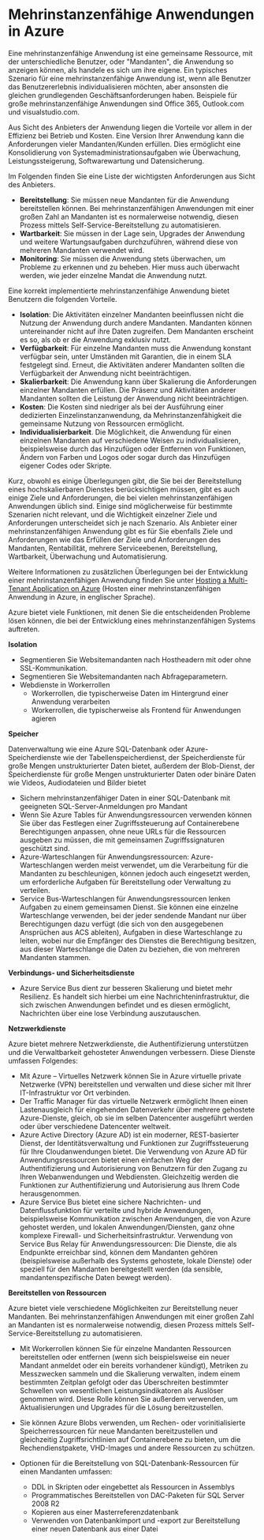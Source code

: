 <properties
	pageTitle="Multi-Tenant Web Anwendungsmuster - Azure-Architektur"
	description="Hier finden Sie Übersichten über die Architektur und Entwurfsmuster, die beschreiben, wie Sie eine mehrinstanzenfähige Webanwendung in Azure implementieren."
	services=""
	documentationCenter=".net"
	authors="wadepickett" 
	manager="wpickett"
	editor=""/>

<tags
	ms.service="active-directory"
	ms.workload="identity"
	ms.tgt_pltfrm="na"
	ms.devlang="dotnet"
	ms.topic="article"
	ms.date="06/05/2015"
	ms.author="wpickett"/>

# Mehrinstanzenfähige Anwendungen in Azure

Eine mehrinstanzenfähige Anwendung ist eine gemeinsame Ressource, mit der unterschiedliche Benutzer, oder "Mandanten", die Anwendung so anzeigen können, als handele es sich um ihre eigene. Ein typisches Szenario für eine mehrinstanzenfähige Anwendung ist, wenn alle Benutzer das Benutzererlebnis individualisieren möchten, aber ansonsten die gleichen grundlegenden Geschäftsanforderungen haben. Beispiele für große mehrinstanzenfähige Anwendungen sind Office 365, Outlook.com und visualstudio.com.

Aus Sicht des Anbieters der Anwendung liegen die Vorteile vor allem in der Effizienz bei Betrieb und Kosten. Eine Version Ihrer Anwendung kann die Anforderungen vieler Mandanten/Kunden erfüllen. Dies ermöglicht eine Konsolidierung von Systemadministrationsaufgaben wie Überwachung, Leistungssteigerung, Softwarewartung und Datensicherung.

Im Folgenden finden Sie eine Liste der wichtigsten Anforderungen aus Sicht des Anbieters.

- **Bereitstellung**: Sie müssen neue Mandanten für die Anwendung bereitstellen können. Bei mehrinstanzenfähigen Anwendungen mit einer großen Zahl an Mandanten ist es normalerweise notwendig, diesen Prozess mittels Self-Service-Bereitstellung zu automatisieren.
- **Wartbarkeit**: Sie müssen in der Lage sein, Upgrades der Anwendung und weitere Wartungsaufgaben durchzuführen, während diese von mehreren Mandanten verwendet wird.
- **Monitoring**: Sie müssen die Anwendung stets überwachen, um Probleme zu erkennen und zu beheben. Hier muss auch überwacht werden, wie jeder einzelne Mandat die Anwendung nutzt.

Eine korrekt implementierte mehrinstanzenfähige Anwendung bietet Benutzern die folgenden Vorteile.

- **Isolation**: Die Aktivitäten einzelner Mandanten beeinflussen nicht die Nutzung der Anwendung durch andere Mandanten. Mandanten können untereinander nicht auf ihre Daten zugreifen. Dem Mandanten erscheint es so, als ob er die Anwendung exklusiv nutzt.
- **Verfügbarkeit**: Für einzelne Mandanten muss die Anwendung konstant verfügbar sein, unter Umständen mit Garantien, die in einem SLA festgelegt sind. Erneut, die Aktivitäten anderer Mandanten sollten die Verfügbarkeit der Anwendung nicht beeinträchtigen.
- **Skalierbarkeit**: Die Anwendung kann über Skalierung die Anforderungen einzelner Mandanten erfüllen. Die Präsenz und Aktivitäten anderer Mandanten sollten die Leistung der Anwendung nicht beeinträchtigen.
- **Kosten**: Die Kosten sind niedriger als bei der Ausführung einer dedizierten Einzelinstanzanwendung, da Mehrinstanzenfähigkeit die gemeinsame Nutzung von Ressourcen ermöglicht.
- **Individualisierbarkeit**. Die Möglichkeit, die Anwendung für einen einzelnen Mandanten auf verschiedene Weisen zu individualisieren, beispielsweise durch das Hinzufügen oder Entfernen von Funktionen, Ändern von Farben und Logos oder sogar durch das Hinzufügen eigener Codes oder Skripte.

Kurz, obwohl es einige Überlegungen gibt, die Sie bei der Bereitstellung eines hochskalierbaren Dienstes berücksichtigen müssen, gibt es auch einige Ziele und Anforderungen, die bei vielen mehrinstanzenfähigen Anwendungen üblich sind. Einige sind möglicherweise für bestimmte Szenarien nicht relevant, und die Wichtigkeit einzelner Ziele und Anforderungen unterscheidet sich je nach Szenario. Als Anbieter einer mehrinstanzenfähigen Anwendung gibt es für Sie ebenfalls Ziele und Anforderungen wie das Erfüllen der Ziele und Anforderungen des Mandanten, Rentabilität, mehrere Serviceebenen, Bereitstellung, Wartbarkeit, Überwachung und Automatisierung.

Weitere Informationen zu zusätzlichen Überlegungen bei der Entwicklung einer mehrinstanzenfähigen Anwendung finden Sie unter [Hosting a Multi-Tenant Application on Azure][] (Hosten einer mehrinstanzenfähigen Anwendung in Azure, in englischer Sprache).

Azure bietet viele Funktionen, mit denen Sie die entscheidenden Probleme lösen können, die bei der Entwicklung eines mehrinstanzenfähigen Systems auftreten.

**Isolation**

- Segmentieren Sie Websitemandanten nach Hostheadern mit oder ohne SSL-Kommunikation.
- Segmentieren Sie Websitemandanten nach Abfrageparametern.
- Webdienste in Workerrollen
	- Workerrollen, die typischerweise Daten im Hintergrund einer Anwendung verarbeiten
	- Workerrollen, die typischerweise als Frontend für Anwendungen agieren

**Speicher**

Datenverwaltung wie eine Azure SQL-Datenbank oder Azure-Speicherdienste wie der Tabellenspeicherdienst, der Speicherdienste für große Mengen unstrukturierter Daten bietet, außerdem der Blob-Dienst, der Speicherdienste für große Mengen unstrukturierter Daten oder binäre Daten wie Videos, Audiodateien und Bilder bietet

- Sichern mehrinstanzenfähiger Daten in einer SQL-Datenbank mit geeigneten SQL-Server-Anmeldungen pro Mandant
- Wenn Sie Azure Tables für Anwendungsressourcen verwenden können Sie über das Festlegen einer Zugriffssteuerung auf Containerebene Berechtigungen anpassen, ohne neue URLs für die Ressourcen ausgeben zu müssen, die mit gemeinsamen Zugriffssignaturen geschützt sind.
- Azure-Warteschlangen für Anwendungsressourcen: Azure-Warteschlangen werden meist verwendet, um die Verarbeitung für die Mandanten zu beschleunigen, können jedoch auch eingesetzt werden, um erforderliche Aufgaben für Bereitstellung oder Verwaltung zu verteilen.
- Service Bus-Warteschlangen für Anwendungsressourcen lenken Aufgaben zu einem gemeinsamen Dienst. Sie können eine einzelne Warteschlange verwenden, bei der jeder sendende Mandant nur über Berechtigungen dazu verfügt (die sich von den ausgegebenen Ansprüchen aus ACS ableiten), Aufgaben in diese Warteschlange zu leiten, wobei nur die Empfänger des Dienstes die Berechtigung besitzen, aus dieser Warteschlange die Daten zu beziehen, die von mehreren Mandanten stammen.


**Verbindungs- und Sicherheitsdienste**

- Azure Service Bus dient zur besseren Skalierung und bietet mehr Resilienz. Es handelt sich hierbei um eine Nachrichteninfrastruktur, die sich zwischen Anwendungen befindet und es diesen ermöglicht, Nachrichten über eine lose Verbindung auszutauschen.

**Netzwerkdienste**

Azure bietet mehrere Netzwerkdienste, die Authentifizierung unterstützen und die Verwaltbarkeit gehosteter Anwendungen verbessern. Diese Dienste umfassen Folgendes:

- Mit Azure – Virtuelles Netzwerk können Sie in Azure virtuelle private Netzwerke (VPN) bereitstellen und verwalten und diese sicher mit Ihrer IT-Infrastruktur vor Ort verbinden.
- Der Traffic Manager für das virtuelle Netzwerk ermöglicht Ihnen einen Lastenausgleich für eingehenden Datenverkehr über mehrere gehostete Azure-Dienste, gleich, ob sie im selben Datencenter ausgeführt werden oder über verschiedene Datencenter weltweit.
- Azure Active Directory (Azure AD) ist ein moderner, REST-basierter Dienst, der Identitätsverwaltung und Funktionen zur Zugriffssteuerung für Ihre Cloudanwendungen bietet. Die Verwendung von Azure AD für Anwendungsressourcen bietet einen einfachen Weg der Authentifizierung und Autorisierung von Benutzern für den Zugang zu Ihren Webanwendungen und Webdiensten. Gleichzeitig werden die Funktionen zur Authentifizierung und Autorisierung aus Ihrem Code herausgenommen.
- Azure Service Bus bietet eine sichere Nachrichten- und Datenflussfunktion für verteilte und hybride Anwendungen, beispielsweise Kommunikation zwischen Anwendungen, die von Azure gehostet werden, und lokalen Anwendungen/Diensten, ganz ohne komplexe Firewall- und Sicherheitsinfrastruktur. Verwendung von Service Bus Relay für Anwendungsressourcen: Die Dienste, die als Endpunkte erreichbar sind, können dem Mandanten gehören (beispielsweise außerhalb des Systems gehostete, lokale Dienste) oder speziell für den Mandanten bereitgestellt werden (da sensible, mandantenspezifische Daten bewegt werden).



**Bereitstellen von Ressourcen**

Azure bietet viele verschiedene Möglichkeiten zur Bereitstellung neuer Mandanten. Bei mehrinstanzenfähigen Anwendungen mit einer großen Zahl an Mandanten ist es normalerweise notwendig, diesen Prozess mittels Self-Service-Bereitstellung zu automatisieren.

- Mit Workerrollen können Sie für einzelne Mandanten Ressourcen bereitstellen oder entfernen (wenn sich beispielsweise ein neuer Mandant anmeldet oder ein bereits vorhandener kündigt), Metriken zu Messzwecken sammeln und die Skalierung verwalten, indem einem bestimmten Zeitplan gefolgt oder das Überschreiten bestimmter Schwellen von wesentlichen Leistungsindikatoren als Auslöser genommen wird. Diese Rolle können Sie außerdem verwenden, um Aktualisierungen und Upgrades für die Lösung bereitzustellen.
- Sie können Azure Blobs verwenden, um Rechen- oder vorinitialisierte Speicherressourcen für neue Mandanten bereitzustellen und gleichzeitig Zugriffsrichtlinien auf Containerebene zu bieten, um die Rechendienstpakete, VHD-Images und andere Ressourcen zu schützen.
- Optionen für die Bereitstellung von SQL-Datenbank-Ressourcen für einen Mandanten umfassen:

	- 	DDL in Skripten oder eingebettet als Ressourcen in Assemblys
	- 	Programmatisches Bereitstellen von DAC-Paketen für SQL Server 2008 R2
	- 	Kopieren aus einer Masterreferenzdatenbank
	- 	Verwenden von Datenbankimport und -export zur Bereitstellung einer neuen Datenbank aus einer Datei



<!--links-->

[Hosting a Multi-Tenant Application on Azure]: http://msdn.microsoft.com/library/hh534480.aspx
[Designing Multitenant Applications on Azure]: http://msdn.microsoft.com/library/windowsazure/hh689716

<!---HONumber=62-->